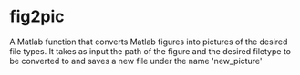 # fig2pic

A Matlab function that converts Matlab figures into pictures of the desired file types. It takes as input the path of the figure and the desired filetype to be converted to 
and saves a new file under the name 'new_picture'
